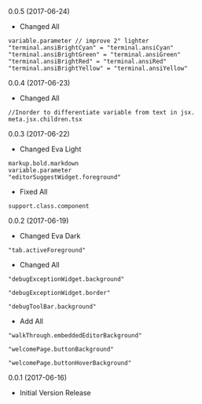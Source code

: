 0.0.5 (2017-06-24)
* Changed All
```
variable.parameter // improve 2° lighter
"terminal.ansiBrightCyan" = "terminal.ansiCyan"
"terminal.ansiBrightGreen" = "terminal.ansiGreen"
"terminal.ansiBrightRed" = "terminal.ansiRed"
"terminal.ansiBrightYellow" = "terminal.ansiYellow"
```

0.0.4 (2017-06-23)
* Changed All
```
//Inorder to differentiate variable from text in jsx.
meta.jsx.children.tsx
```

0.0.3 (2017-06-22)

* Changed Eva Light
```
markup.bold.markdown
variable.parameter
"editorSuggestWidget.foreground"
```

* Fixed All
```
support.class.component
```

0.0.2 (2017-06-19)

* Changed Eva Dark
```
"tab.activeForeground"
```
* Changed All
```
"debugExceptionWidget.background"

"debugExceptionWidget.border"

"debugToolBar.background"
```
* Add All
```
"walkThrough.embeddedEditorBackground"

"welcomePage.buttonBackground"

"welcomePage.buttonHoverBackground"
```

0.0.1 (2017-06-16)

* Initial Version Release
